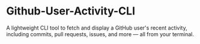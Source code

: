 # Github-User-Activity-CLI
A lightweight CLI tool to fetch and display a GitHub user's recent activity, including commits, pull requests, issues, and more — all from your terminal.
